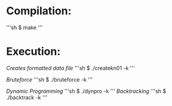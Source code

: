 # Compilation:
'''sh
$ make
'''

# Execution:
_Creates formatted data file_
'''sh
$ ./createkn01 -k <outputFile>
'''
    
_Bruteforce_
'''sh
$ ./bruteforce -k <inputFile>
'''

_Dynamic Programming_
'''sh
$ ./dynpro -k <inputFile>
'''
_Backtracking_
'''sh
$ ./backtrack -k <inputFile>
'''
